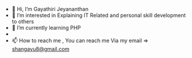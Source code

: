 - 👋 Hi, I’m Gayathiri Jeyananthan
- 👀 I’m interested in Explaining IT Related and personal skill development to others
- 🌱 I’m currently learning PHP
- 
- 📫 How to reach me , You can reach me Via my email => shangayu8@gmail.com

<!---
shangayu/shangayu is a ✨ special ✨ repository because its `README.md` (this file) appears on your GitHub profile.
You can click the Preview link to take a look at your changes.
--->

